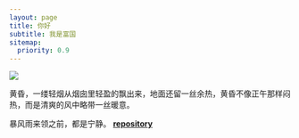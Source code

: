 ```yaml
---
layout: page
title: 你好
subtitle: 我是富国
sitemap:
  priority: 0.9
---
```


<img src="{{ '/assets/img/pudhina.jpg' | prepend: site.baseurl }}" id="about-img">

<div id="describe-text">
	<p>黄昏，一缕轻烟从烟囱里轻盈的飘出来，地面还留一丝余热，黄昏不像正午那样闷热，而是清爽的风中略带一丝暖意。</p>
	<p>暴风雨来领之前，都是宁静。 <strong> <a href="https://github.com/knhash/Pudhina"> repository</a> </strong></p>
</div>